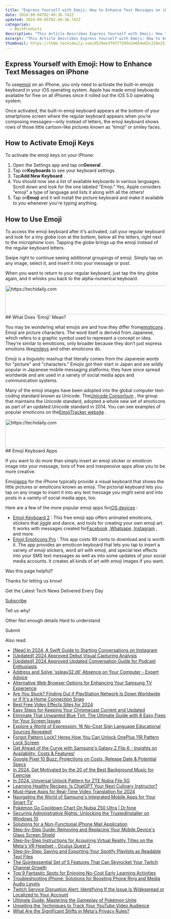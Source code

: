 ```yaml
---
title: "Express Yourself with Emoji: How to Enhance Text Messages on iPhone"
date: 2024-09-04T02:49:36.742Z
updated: 2024-09-05T02:49:36.742Z
categories:
  - BestProducts
description: "This Article Describes Express Yourself with Emoji: How to Enhance Text Messages on iPhone"
excerpt: "This Article Describes Express Yourself with Emoji: How to Enhance Text Messages on iPhone"
thumbnail: https://thmb.techidaily.com/d529ee3f9777395e3e6b4e63c228e25fbb4330a46358a8f92c3ef7608136a4ab.jpg
---
```


## Express Yourself with Emoji: How to Enhance Text Messages on iPhone
 To use[emoji](https://www.lifewire.com/amazing-facts-about-emoji-3486026) on an iPhone, you only need to activate the built-in emojis keyboard in your iOS operating system. Apple has made emoji keyboards available for free on all iPhones since it rolled out the iOS 5.0 operating system.

 Once activated, the built-in emoji keyboard appears at the bottom of your smartphone screen where the regular keyboard appears when you’re composing messages—only instead of letters, the emoji keyboard shows rows of those little cartoon-like pictures known as “emoji” or smiley faces.

## How to Activate Emoji Keys

 To activate the emoji keys on your iPhone:

1. Open the Settings app and tap on**General** .
2. Tap on**Keyboards** to see your keyboard settings.
3. Tap**Add New Keyboard** .
4. You should now see a list of available keyboards in various languages. Scroll down and look for the one labeled "Emoji." Yes, Apple considers "emoji" a type of language and lists it along with all the others!
5. Tap on**Emoji** and it will install the picture keyboard and make it available to you whenever you're typing anything.

## How to Use Emoji

 To access the emoji keyboard after it's activated, call your regular keyboard and look for a tiny globe icon at the bottom, below all the letters, right next to the microphone icon. Tapping the globe brings up the emoji instead of the regular keyboard letters.

 Swipe right to continue seeing additional groupings of emoji. Simply tap on any image, select it, and insert it into your message or post.

 When you want to return to your regular keyboard, just tap the tiny globe again, and it whisks you back to the alpha-numerical keyboard.

<!-- affiliate ads begin -->
<a href="https://appsumo.8odi.net/c/5597632/2094415/7443" target="_top" id="2094415">
  <img src="//a.impactradius-go.com/display-ad/7443-2094415" border="0" alt="https://techidaily.com" width="728" height="90"/>
</a>
<img height="0" width="0" src="https://appsumo.8odi.net/i/5597632/2094415/7443" style="position:absolute;visibility:hidden;" border="0" />
<!-- affiliate ads end -->
## What Does 'Emoji' Mean?

 You may be wondering what emojis are and how they differ from[emoticons](https://www.lifewire.com/facebook-emoticons-in-comments-2654737) . Emoji are picture characters. The word itself is derived from Japanese, which refers to a graphic symbol used to represent a concept or idea. They’re similar to emoticons, only broader because they don’t just express emotions like[smileys](https://www.lifewire.com/graphical-smileys-outlook-mail-1164542) and other emoticons do.

 Emoji is a linguistic mashup that literally comes from the Japanese words for "picture" and "characters." Emojis got their start in Japan and are wildly popular in Japanese mobile messaging platforms; they have since spread worldwide and are used in a variety of social media apps and communication systems.

 Many of the emoji images have been adopted into the global computer text-coding standard known as Unicode. The[Unicode Consortium](http://unicode.org/) , the group that maintains the Unicode standard, adopted a whole new set of emoticons as part of an updated Unicode standard in 2014\. You can see examples of popular emoticons on the[EmojiTracker website](http://www.emojitracker.com/) .

<!-- affiliate ads begin -->
<a href="https://aligracehair.sjv.io/c/5597632/1972684/19272" target="_top" id="1972684">
  <img src="//a.impactradius-go.com/display-ad/19272-1972684" border="0" alt="https://techidaily.com" width="728" height="90"/>
</a>
<img height="0" width="0" src="https://aligracehair.sjv.io/i/5597632/1972684/19272" style="position:absolute;visibility:hidden;" border="0" />
<!-- affiliate ads end -->
## Emoji Keyboard Apps

 If you want to do more than simply insert an emoji sticker or emoticon image into your message, tons of free and inexpensive apps allow you to be more creative.

 Emoji[apps](https://www.lifewire.com/what-are-apps-1616114) for the iPhone typically provide a visual keyboard that shows the little pictures or emoticons known as emoji. The pictorial keyboard lets you tap on any image to insert it into any text message you might send and into posts in a variety of social media apps, too.

 Here are a few of the more popular emoji apps for[iOS devices](https://www.lifewire.com/ios-devices-a-buyers-guide-1992942) :

* [Emoji Keyboard 2](https://apps.apple.com/us/app/emoji-keyboard-2-extra-animated/id838243644) : This free emoji app offers animated emoticons, stickers that jiggle and dance, and tools for creating your own emoji art. It works with messages created for[Facebook](https://www.lifewire.com/what-is-facebook-3486391) ,[Whatsapp](https://www.lifewire.com/what-is-whatsapp-all-about-4781062) ,[Instagram](https://www.lifewire.com/what-is-instagram-3486316) , and more.
* [Emoji Emoticons Pro](https://apps.apple.com/us/app/emoji-emoticons-pro-best-emojis/id492367820) : This app costs 99 cents to download and is worth it. The app provides an emoticon keyboard that lets you tap to insert a variety of emoji stickers, word art with emoji, and special text effects into your SMS text messages as well as into some updates of your social media accounts. It creates all kinds of art with emoji images if you want.

Was this page helpful?

Thanks for letting us know!

 Get the Latest Tech News Delivered Every Day

[Subscribe](https://www.lifewire.com/#)

Tell us why!

 Other  Not enough details  Hard to understand

 Submit

<ins class="adsbygoogle"
     style="display:block"
     data-ad-format="autorelaxed"
     data-ad-client="ca-pub-7571918770474297"
     data-ad-slot="1223367746"></ins>



<ins class="adsbygoogle"
     style="display:block"
     data-ad-client="ca-pub-7571918770474297"
     data-ad-slot="8358498916"
     data-ad-format="auto"
     data-full-width-responsive="true"></ins>

<span class="atpl-alsoreadstyle">Also read:</span>
<div><ul>
<li><a href="https://instagram-video-files.techidaily.com/new-in-2024-a-swift-guide-to-starting-conversations-on-instagram/"><u>[New] In 2024, A Swift Guide to Starting Conversations on Instagram</u></a></li>
<li><a href="https://remote-screen-capture.techidaily.com/updated-2024-approved-debut-visual-capturing-analysis/"><u>[Updated] 2024 Approved  Debut Visual Capturing Analysis</u></a></li>
<li><a href="https://fox-links.techidaily.com/updated-2024-approved-updated-conversation-guide-for-podcast-enthusiasts/"><u>[Updated] 2024 Approved  Updated Conversation Guide for Podcast Enthusiasts</u></a></li>
<li><a href="https://tech-recovery.techidaily.com/address-and-solve-ssleay32dll-absence-on-your-computer-expert-advice/"><u>Address and Solve 'ssleay32.dll' Absence on Your Computer - Expert Advice</u></a></li>
<li><a href="https://tech-recovery.techidaily.com/alternative-web-browser-options-for-enhancing-your-samsung-tv-experience/"><u>Alternative Web Browser Options for Enhancing Your Samsung TV Experience</u></a></li>
<li><a href="https://tech-recovery.techidaily.com/are-you-stuck-finding-out-if-playstation-network-is-down-worldwide-or-if-its-a-home-connection-snag/"><u>Are You Stuck? Finding Out if PlayStation Network Is Down Worldwide or If It's a Home Connection Snag</u></a></li>
<li><a href="https://article-files.techidaily.com/best-free-video-effects-sites-for-2024/"><u>Best Free Video Effects Sites for 2024</u></a></li>
<li><a href="https://tech-recovery.techidaily.com/easy-steps-for-keeping-your-chromecast-current-and-updated/"><u>Easy Steps for Keeping Your Chromecast Current and Updated</u></a></li>
<li><a href="https://tech-recovery.techidaily.com/eliminate-that-unwanted-blue-tint-the-ultimate-guide-with-8-easy-fixes-for-your-screen-issues/"><u>Eliminate That Unwanted Blue Tint: The Ultimate Guide with 8 Easy Fixes for Your Screen Issues</u></a></li>
<li><a href="https://tech-recovery.techidaily.com/1722857120168-explore-a-world-of-expression-16-no-cost-sign-language-educational-sources-revealed/"><u>Explore a World of Expression: 16 No-Cost Sign Language Educational Sources Revealed!</u></a></li>
<li><a href="https://easy-unlock-android.techidaily.com/forgot-pattern-lock-heres-how-you-can-unlock-oneplus-11r-pattern-lock-screen-by-drfone-android/"><u>Forgot Pattern Lock? Heres How You Can Unlock OnePlus 11R Pattern Lock Screen</u></a></li>
<li><a href="https://tech-recovery.techidaily.com/1722895752794-get-ahead-of-the-curve-with-samsungs-galaxy-z-flip-6-insights-on-availability-costs-and-features/"><u>Get Ahead of the Curve with Samsung's Galaxy Z Flip 6 - Insights on Availability, Costs & Features!</u></a></li>
<li><a href="https://tech-recovery.techidaily.com/google-pixel-10-buzz-projections-on-costs-release-date-and-potential-specs/"><u>Google Pixel 10 Buzz: Projections on Costs, Release Date & Potential Specs</u></a></li>
<li><a href="https://extra-hints.techidaily.com/in-2024-get-motivated-by-the-20-of-the-best-background-music-for-exercise/"><u>In 2024, Get Motivated by the 20 of the Best Background Music for Exercise</u></a></li>
<li><a href="https://unlock-android.techidaily.com/in-2024-universal-unlock-pattern-for-zte-nubia-flip-5g-by-drfone-android/"><u>In 2024, Universal Unlock Pattern for ZTE Nubia Flip 5G</u></a></li>
<li><a href="https://tech-revival.techidaily.com/learning-healthy-recipes-is-chatgpt-your-next-culinary-instructor/"><u>Learning Healthy Recipes: Is ChatGPT Your Next Culinary Instructor?</u></a></li>
<li><a href="https://ai-video-translation.techidaily.com/must-have-apps-for-real-time-video-translation-for-2024/"><u>Must-Have Apps for Real-Time Video Translation for 2024</u></a></li>
<li><a href="https://tech-recovery.techidaily.com/navigating-the-world-of-samsungs-integrated-mobile-apps-for-your-smart-tv/"><u>Navigating the World of Samsung's Integrated Mobile Apps for Your Smart TV</u></a></li>
<li><a href="https://pokemon-go-android.techidaily.com/pokemon-go-cooldown-chart-on-nubia-z50-ultra-drfone-by-drfone-virtual-android/"><u>Pokémon Go Cooldown Chart On Nubia Z50 Ultra | Dr.fone</u></a></li>
<li><a href="https://tech-recovery.techidaily.com/securing-administrative-rights-unlocking-the-trustedinstaller-on-windows-10/"><u>Securing Administrative Rights: Unlocking the TrustedInstaller on Windows 10</u></a></li>
<li><a href="https://tech-recovery.techidaily.com/solutions-for-a-non-functional-iphone-mail-application/"><u>Solutions for a Non-Functional iPhone Mail Application</u></a></li>
<li><a href="https://tech-recovery.techidaily.com/step-by-step-guide-removing-and-replacing-your-mobile-devices-glass-screen-shield/"><u>Step-by-Step Guide: Removing and Replacing Your Mobile Device's Glass Screen Shield</u></a></li>
<li><a href="https://tech-recovery.techidaily.com/step-by-step-instructions-for-acquiring-virtual-reality-titles-on-the-metas-vr-headset-oculus-quest-2/"><u>Step-by-Step Instructions for Acquiring Virtual Reality Titles on the Meta's VR Headset - Oculus Quest 2</u></a></li>
<li><a href="https://tech-recovery.techidaily.com/step-by-step-saving-and-exporting-your-spotify-playlists-as-readable-text-files/"><u>Step-by-Step: Saving and Exporting Your Spotify Playlists as Readable Text Files</u></a></li>
<li><a href="https://tech-recovery.techidaily.com/the-quintessential-set-of-5-features-that-can-skyrocket-your-twitch-channel-growth/"><u>The Quintessential Set of 5 Features That Can Skyrocket Your Twitch Channel Growth</u></a></li>
<li><a href="https://tech-recovery.techidaily.com/top-9-fantastic-spots-for-enjoying-no-cost-early-learning-activities/"><u>Top 9 Fantastic Spots for Enjoying No-Cost Early Learning Activities</u></a></li>
<li><a href="https://tech-recovery.techidaily.com/troubleshooting-iphone-solutions-for-boosting-phone-ring-and-media-audio-levels/"><u>Troubleshooting iPhone: Solutions for Boosting Phone Ring and Media Audio Levels</u></a></li>
<li><a href="https://tech-recovery.techidaily.com/twitch-service-disruption-alert-identifying-if-the-issue-is-widespread-or-localized-to-your-account/"><u>Twitch Service Disruption Alert: Identifying If the Issue Is Widespread or Localized to Your Account</u></a></li>
<li><a href="https://tech-recovery.techidaily.com/ultimate-guide-mastering-the-gameplay-of-pokemon-unite/"><u>Ultimate Guide: Mastering the Gameplay of Pokémon Unite</u></a></li>
<li><a href="https://tech-recovery.techidaily.com/unveiling-the-techniques-to-track-your-youtube-video-audience/"><u>Unveiling the Techniques to Track Your YouTube Video Audience</u></a></li>
<li><a href="https://facebook.techidaily.com/what-are-the-significant-shifts-in-metas-privacy-rules/"><u>What Are the Significant Shifts in Meta's Privacy Rules?</u></a></li>
</ul></div>
